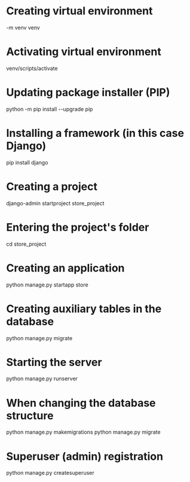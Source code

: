 # Creating virtual environment
-m venv venv

# Activating virtual environment
venv/scripts/activate

# Updating package installer (PIP)
python -m pip install --upgrade pip

# Installing a framework (in this case Django)
pip install django

# Creating a project
django-admin startproject store_project

# Entering the project's folder
cd store_project

# Creating an application
python manage.py startapp store

# Creating auxiliary tables in the database
python manage.py migrate

# Starting the server
python manage.py runserver

# When changing the database structure
python manage.py makemigrations
python manage.py migrate

# Superuser (admin) registration
python manage.py createsuperuser